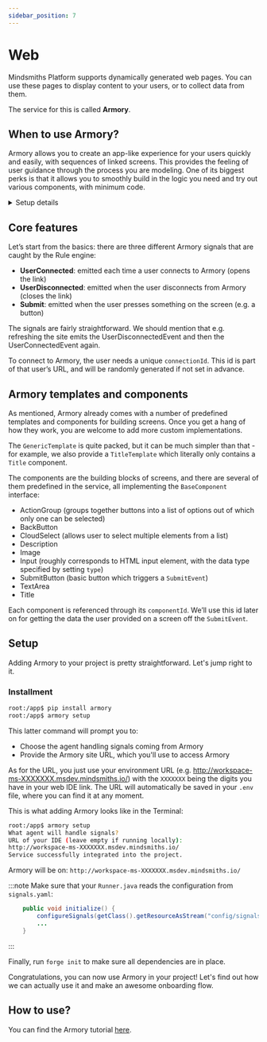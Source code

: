 ```yaml
---
sidebar_position: 7
---
```


# Web

Mindsmiths Platform supports dynamically generated web pages.
You can use these pages to display content to your users, or to collect data from them.

The service for this is called **Armory**.

## When to use Armory?

Armory allows you to create an app-like experience for your users quickly and easily, with sequences of linked screens. 
This provides the feeling of user guidance through the process you are modeling. One of its biggest perks is that it 
allows you to smoothly build in the logic you need and try out various components, with minimum code.

<details>
  <summary>Setup details</summary>
<div>
    <div><p><b>Environment variables:</b></p>
        <ul>
            <li>SECRET_KEY</li>
            <li>DEBUG</li>
            <li>ALLOW_EVERYONE</li>
            <li>SITE_URL</li>
            <li>INTERNAL_SITE_URL</li>
        </ul>
    </div>
    <div>
        <p><b>Installment:</b></p>
        <ul>
            <li><code>pip install "armory"</code></li>
        </ul>
    </div>
    <div>
        <p><b>Initialize setup:</b></p>
        <ul><li><p><code>armory setup</code></p></li></ul>
    </div>
  </div>
</details>

## Core features

Let’s start from the basics: there are three different Armory signals that are caught by the Rule engine:
* **UserConnected**: emitted each time a user connects to Armory (opens the link)
* **UserDisconnected**: emitted when the user disconnects from Armory (closes the link)
* **Submit**: emitted when the user presses something on the screen (e.g. a button)

The signals are fairly straightforward. We should mention that e.g. refreshing the site emits the UserDisconnectedEvent and then the UserConnectedEvent again.

To connect to Armory, the user needs a unique `connectionId`. This id is part of that user’s URL, and will be randomly generated if not set in advance. 

## Armory templates and components 

As mentioned, Armory already comes with a number of predefined templates and components for building screens. Once you get a hang of how they work, you are welcome to add more custom implementations.

The `GenericTemplate` is quite packed, but it can be much simpler than that - for example, we also provide a `TitleTemplate` which literally only contains a `Title` component.

The components are the building blocks of screens, and there are several of them predefined in the service, all implementing the `BaseComponent` interface:
* ActionGroup (groups together buttons into a list of options out of which only one can be selected)
* BackButton
* CloudSelect (allows user to select multiple elements from a list)
* Description
* Image
* Input (roughly corresponds to HTML input element, with the data type specified by setting `type`)
* SubmitButton (basic button which triggers a `SubmitEvent`)
* TextArea
* Title

Each component is referenced through its `componentId`. We’ll use this id later on for getting the data the user provided on a screen off the `SubmitEvent`.

## Setup

Adding Armory to your project is pretty straightforward. Let's jump right to it.   

### Installment

```bash title="Terminal"
root:/app$ pip install armory
root:/app$ armory setup
```

This latter command will prompt you to:
* Choose the agent handling signals coming from Armory
* Provide the Armory site URL, which you'll use to access Armory

As for the URL, you just use your environment URL (e.g. http://workspace-ms-XXXXXXX.msdev.mindsmiths.io/) with the `XXXXXXX` being the digits you have in your web IDE link. 
The URL will automatically be saved in your `.env` file, where you can find it at any moment.

This is what adding Armory looks like in the Terminal:

```bash title="Terminal"
root:/app$ armory setup
What agent will handle signals?
URL of your IDE (leave empty if running locally): 
http://workspace-ms-XXXXXXX.msdev.mindsmiths.io/
Service successfully integrated into the project.
```

Armory will be on: ```http://workspace-ms-XXXXXXX.msdev.mindsmiths.io/```

:::note
Make sure that your `Runner.java` reads the configuration from `signals.yaml`:

```java title="java/Runner.java"
    public void initialize() {
        configureSignals(getClass().getResourceAsStream("config/signals.yaml"));
        ...
    }
```
:::

Finally, run `forge init` to make sure all dependencies are in place. 

Congratulations, you can now use Armory in your project! Let's find out how we can actually use it and make an awesome onboarding flow.

## How to use?

You can find the Armory tutorial [here](/docs/tutorials/Armory-tutorial). 